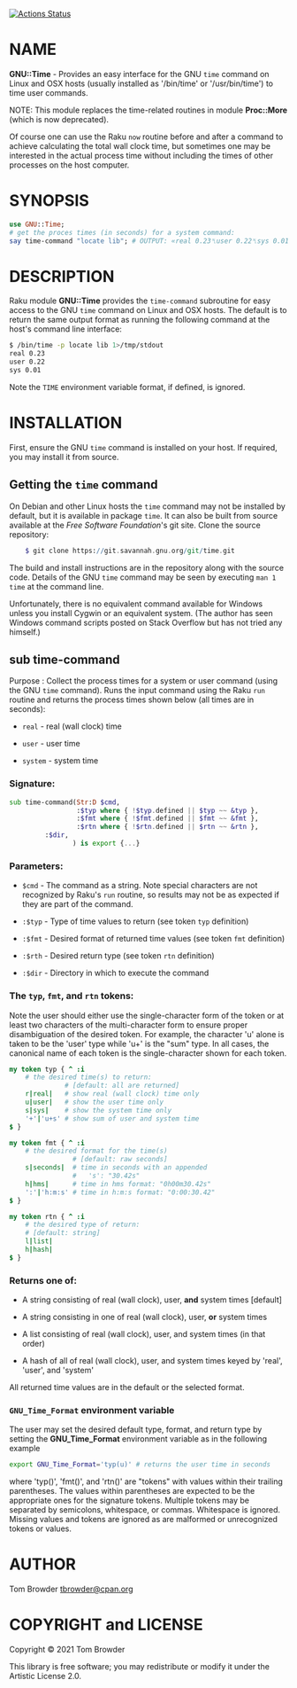 [![Actions Status](https://github.com/tbrowder/GNU-Time/workflows/test/badge.svg)](https://github.com/tbrowder/GNU-Time/actions)

NAME
====

**GNU::Time** - Provides an easy interface for the GNU `time` command on Linux and OSX hosts (usually installed as '/bin/time' or '/usr/bin/time') to time user commands.

NOTE: This module replaces the time-related routines in module **Proc::More** (which is now deprecated).

Of course one can use the Raku `now` routine before and after a command to achieve calculating the total wall clock time, but sometimes one may be interested in the actual process time without including the times of other processes on the host computer.

SYNOPSIS
========

```raku
use GNU::Time;
# get the proces times (in seconds) for a system command:
say time-command "locate lib"; # OUTPUT: «real 0.23␤user 0.22␤sys 0.01␤»
```

DESCRIPTION
===========

Raku module **GNU::Time** provides the `time-command` subroutine for easy access to the GNU `time` command on Linux and OSX hosts. The default is to return the same output format as running the following command at the host's command line interface:

```bash
$ /bin/time -p locate lib 1>/tmp/stdout
real 0.23
user 0.22
sys 0.01
```

Note the `TIME` environment variable format, if defined, is ignored.

INSTALLATION
============



First, ensure the GNU `time` command is installed on your host. If required, you may install it from source.

Getting the `time` command
--------------------------

On Debian and other Linux hosts the `time` command may not be installed by default, but it is available in package `time`. It can also be built from source available at the *Free Software Foundation*'s git site. Clone the source repository:

```raku
    $ git clone https://git.savannah.gnu.org/git/time.git
```

The build and install instructions are in the repository along with the source code. Details of the GNU `time` command may be seen by executing `man 1 time` at the command line.

Unfortunately, there is no equivalent command available for Windows unless you install Cygwin or an equivalent system. (The author has seen Windows command scripts posted on Stack Overflow but has not tried any himself.)

sub time-command
----------------

Purpose : Collect the process times for a system or user command (using the GNU `time` command). Runs the input command using the Raku `run` routine and returns the process times shown below (all times are in seconds):

  * `real` - real (wall clock) time

  * `user` - user time

  * `system` - system time

### Signature:

```raku
sub time-command(Str:D $cmd,
                 :$typ where { !$typ.defined || $typ ~~ &typ },
                 :$fmt where { !$fmt.defined || $fmt ~~ &fmt },
                 :$rtn where { !$rtn.defined || $rtn ~~ &rtn },
		 :$dir,
                ) is export {...}
```

### Parameters:

  * `$cmd` - The command as a string. Note special characters are not recognized by Raku's `run` routine, so results may not be as expected if they are part of the command.

  * `:$typ` - Type of time values to return (see token `typ` definition)

  * `:$fmt` - Desired format of returned time values (see token `fmt` definition)

  * `:$rth` - Desired return type (see token `rtn` definition)

  * `:$dir` - Directory in which to execute the command

### The `typ`, `fmt`, and `rtn` tokens:

Note the user should either use the single-character form of the token or at least two characters of the multi-character form to ensure proper disambiguation of the desired token. For example, the character 'u' alone is taken to be the 'user' type while 'u+' is the "sum" type. In all cases, the canonical name of each token is the single-character shown for each token.

```raku
my token typ { ^ :i
    # the desired time(s) to return:
              # [default: all are returned]
    r|real|   # show real (wall clock) time only
    u|user|   # show the user time only
    s|sys|    # show the system time only
    '+'|'u+s' # show sum of user and system time
$ }

my token fmt { ^ :i
    # the desired format for the time(s)
                # [default: raw seconds]
    s|seconds|  # time in seconds with an appended
                #   's': "30.42s"
    h|hms|      # time in hms format: "0h00m30.42s"
    ':'|'h:m:s' # time in h:m:s format: "0:00:30.42"
$ }

my token rtn { ^ :i
    # the desired type of return:
    # [default: string]
    l|list|  
    h|hash|  
$ }
```

### Returns one of:

  * A string consisting of real (wall clock), user, **and** system times [default]

  * A string consisting in one of real (wall clock), user, **or** system times

  * A list consisting of real (wall clock), user, and system times (in that order)

  * A hash of all of real (wall clock), user, and system times keyed by 'real', 'user', and 'system'

All returned time values are in the default or the selected format.

### `GNU_Time_Format` environment variable

The user may set the desired default type, format, and return type by setting the **GNU_Time_Format** environment variable as in the following example

```sh
export GNU_Time_Format='typ(u)' # returns the user time in seconds
```

where 'typ()', 'fmt()', and 'rtn()' are "tokens" with values within their trailing parentheses. The values within parentheses are expected to be the appropriate ones for the signature tokens. Multiple tokens may be separated by semicolons, whitespace, or commas. Whitespace is ignored. Missing values and tokens are ignored as are malformed or unrecognized tokens or values.

AUTHOR
======

Tom Browder <tbrowder@cpan.org>

COPYRIGHT and LICENSE
=====================

Copyright © 2021 Tom Browder

This library is free software; you may redistribute or modify it under the Artistic License 2.0.

